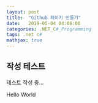 ```yaml
---
layout: post
title:  "Github 페이지 만들기"
date:   2019-05-04 04:06:00
categories: .NET_C#_Programming
tags: .net c#
mathjax: true
---
```


## 작성 테스트

테스트 작성 중...





Hello World
